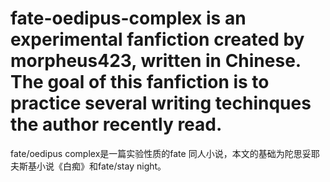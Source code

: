 # fate-oedipus-complex is an experimental fanfiction created by morpheus423, written in Chinese. The goal of this fanfiction is to practice several writing techinques the author recently read.
fate/oedipus complex是一篇实验性质的fate 同人小说，本文的基础为陀思妥耶夫斯基小说《白痴》和fate/stay night。
